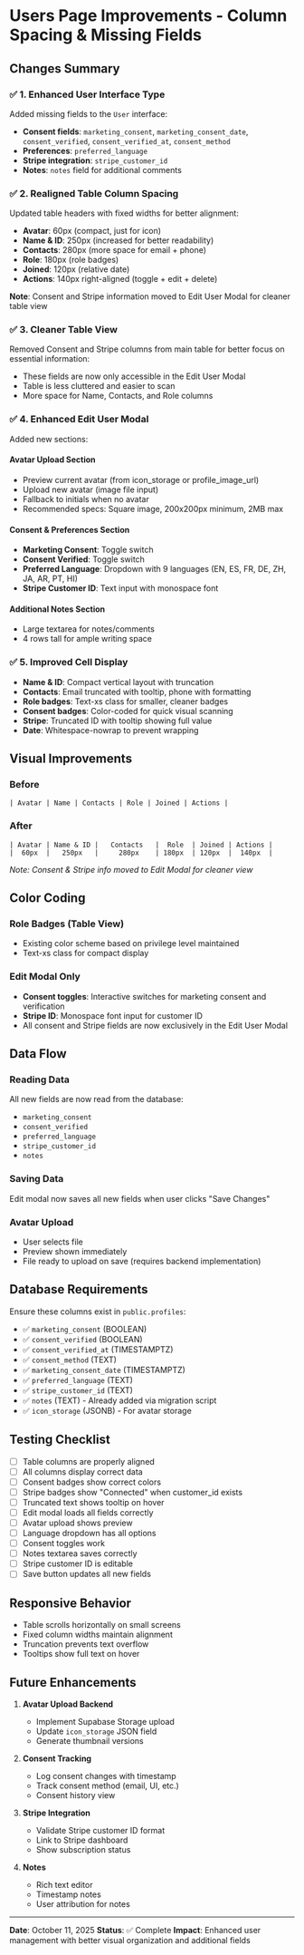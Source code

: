# Users Page Improvements - Column Spacing & Missing Fields

## Changes Summary

### ✅ 1. Enhanced User Interface Type

Added missing fields to the `User` interface:
- **Consent fields**: `marketing_consent`, `marketing_consent_date`, `consent_verified`, `consent_verified_at`, `consent_method`
- **Preferences**: `preferred_language`
- **Stripe integration**: `stripe_customer_id`
- **Notes**: `notes` field for additional comments

### ✅ 2. Realigned Table Column Spacing

Updated table headers with fixed widths for better alignment:
- **Avatar**: 60px (compact, just for icon)
- **Name & ID**: 250px (increased for better readability)
- **Contacts**: 280px (more space for email + phone)
- **Role**: 180px (role badges)
- **Joined**: 120px (relative date)
- **Actions**: 140px right-aligned (toggle + edit + delete)

**Note**: Consent and Stripe information moved to Edit User Modal for cleaner table view

### ✅ 3. Cleaner Table View

Removed Consent and Stripe columns from main table for better focus on essential information:
- These fields are now only accessible in the Edit User Modal
- Table is less cluttered and easier to scan
- More space for Name, Contacts, and Role columns

### ✅ 4. Enhanced Edit User Modal

Added new sections:

#### Avatar Upload Section
- Preview current avatar (from icon_storage or profile_image_url)
- Upload new avatar (image file input)
- Fallback to initials when no avatar
- Recommended specs: Square image, 200x200px minimum, 2MB max

#### Consent & Preferences Section
- **Marketing Consent**: Toggle switch
- **Consent Verified**: Toggle switch
- **Preferred Language**: Dropdown with 9 languages (EN, ES, FR, DE, ZH, JA, AR, PT, HI)
- **Stripe Customer ID**: Text input with monospace font

#### Additional Notes Section
- Large textarea for notes/comments
- 4 rows tall for ample writing space

### ✅ 5. Improved Cell Display

- **Name & ID**: Compact vertical layout with truncation
- **Contacts**: Email truncated with tooltip, phone with formatting
- **Role badges**: Text-xs class for smaller, cleaner badges
- **Consent badges**: Color-coded for quick visual scanning
- **Stripe**: Truncated ID with tooltip showing full value
- **Date**: Whitespace-nowrap to prevent wrapping

## Visual Improvements

### Before
```
| Avatar | Name | Contacts | Role | Joined | Actions |
```

### After
```
| Avatar | Name & ID |   Contacts   |  Role  | Joined | Actions |
|  60px  |   250px   |     280px    | 180px  | 120px  |  140px  |
```

*Note: Consent & Stripe info moved to Edit Modal for cleaner view*

## Color Coding

### Role Badges (Table View)
- Existing color scheme based on privilege level maintained
- Text-xs class for compact display

### Edit Modal Only
- **Consent toggles**: Interactive switches for marketing consent and verification
- **Stripe ID**: Monospace font input for customer ID
- All consent and Stripe fields are now exclusively in the Edit User Modal

## Data Flow

### Reading Data
All new fields are now read from the database:
- `marketing_consent`
- `consent_verified`
- `preferred_language`
- `stripe_customer_id`
- `notes`

### Saving Data
Edit modal now saves all new fields when user clicks "Save Changes"

### Avatar Upload
- User selects file
- Preview shown immediately
- File ready to upload on save (requires backend implementation)

## Database Requirements

Ensure these columns exist in `public.profiles`:
- ✅ `marketing_consent` (BOOLEAN)
- ✅ `consent_verified` (BOOLEAN)
- ✅ `consent_verified_at` (TIMESTAMPTZ)
- ✅ `consent_method` (TEXT)
- ✅ `marketing_consent_date` (TIMESTAMPTZ)
- ✅ `preferred_language` (TEXT)
- ✅ `stripe_customer_id` (TEXT)
- ✅ `notes` (TEXT) - Already added via migration script
- ✅ `icon_storage` (JSONB) - For avatar storage

## Testing Checklist

- [ ] Table columns are properly aligned
- [ ] All columns display correct data
- [ ] Consent badges show correct colors
- [ ] Stripe badges show "Connected" when customer_id exists
- [ ] Truncated text shows tooltip on hover
- [ ] Edit modal loads all fields correctly
- [ ] Avatar upload shows preview
- [ ] Language dropdown has all options
- [ ] Consent toggles work
- [ ] Notes textarea saves correctly
- [ ] Stripe customer ID is editable
- [ ] Save button updates all new fields

## Responsive Behavior

- Table scrolls horizontally on small screens
- Fixed column widths maintain alignment
- Truncation prevents text overflow
- Tooltips show full text on hover

## Future Enhancements

1. **Avatar Upload Backend**
   - Implement Supabase Storage upload
   - Update `icon_storage` JSON field
   - Generate thumbnail versions

2. **Consent Tracking**
   - Log consent changes with timestamp
   - Track consent method (email, UI, etc.)
   - Consent history view

3. **Stripe Integration**
   - Validate Stripe customer ID format
   - Link to Stripe dashboard
   - Show subscription status

4. **Notes**
   - Rich text editor
   - Timestamp notes
   - User attribution for notes

---

**Date**: October 11, 2025
**Status**: ✅ Complete
**Impact**: Enhanced user management with better visual organization and additional fields
